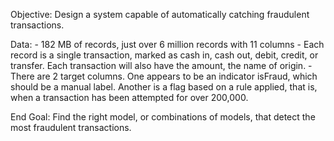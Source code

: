 
Objective:
Design a system capable of automatically catching fraudulent transactions.

Data:
	- 182 MB of records, just over 6 million records with 11 columns
	- Each record is a single transaction, marked as cash in, cash out, debit, credit, or transfer. Each transaction will also have the amount, the name of origin.
	- There are 2 target columns. One appears to be an indicator isFraud, which should be a manual label. Another is a flag based on a rule applied, that is, when a transaction has been attempted for over 200,000.

End Goal:
Find the right model, or combinations of models, that detect the most fraudulent transactions.